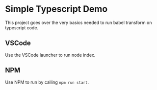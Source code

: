 # Simple Typescript Demo
This project goes over the very basics needed to run babel transform on typescript code. 

## VSCode
Use the VSCode launcher to run node index. 

## NPM
Use NPM to run by calling `npm run start`.

